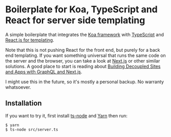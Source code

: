 # Boilerplate for Koa, TypeScript and React for server side templating

A simple boilerplate that integrates the [Koa framework](http://koajs.com) with [TypeScript](http://www.typescriptlang.org) and [React.js for templating](https://medium.com/@velmu/react-is-gaining-ground-as-a-universal-server-side-templating-system-26fe02eebe12).

Note that this is not pushing React for the front end, but purely for a back end templating. If you want something universal that runs the same code on the server and the browser, you can take a look at [Next.js](https://github.com/zeit/next.js/) or other similar solutions. A good place to start is reading about [Building Decoupled Sites and Apps with GraphQL and Next.js](https://malloc.fi/building-decoupled-sites-and-apps-with-graphql-and-next-js).

I might use this in the future, so it's mostly a personal backup. No warranty whatsoever.

## Installation

If you want to try it, first install [ts-node](https://github.com/TypeStrong/ts-node) and [Yarn](https://yarnpkg.com/) then run:

```
$ yarn
$ ts-node src/server.ts
```
